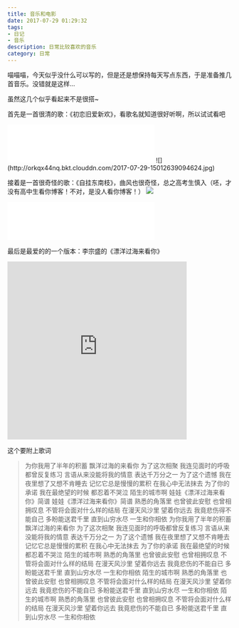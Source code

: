 ```yaml
---
title: 音乐和电影
date: 2017-07-29 01:29:32
tags: 
- 日记
- 音乐
description: 日常比较喜欢的音乐
category: 日常
---
```


<!-- more -->

喵喵喵，今天似乎没什么可以写的，但是还是想保持每天写点东西，于是准备推几首音乐。没错就是这样...


虽然这几个似乎看起来不是很搭~

首先是一首很清的歌：《初恋旧爱新欢》，看歌名就知道很好听啊，所以试试看吧
<iframe frameborder="no" border="0" marginwidth="0" marginheight="0" width=330 height=86 src="//music.163.com/outchain/player?type=2&id=30284674&auto=1&height=66"></iframe>
![](http://orkqx44nq.bkt.clouddn.com/2017-07-29-15012639094624.jpg)



接着是一首很奇怪的歌：《自挂东南枝》，曲风也很奇怪，总之高考生慎入（呸，才没有高中生看你博客！不对，是没人看你博客！）
![](http://orkqx44nq.bkt.clouddn.com/2017-07-29-15012639470563.jpg)

<iframe frameborder="no" border="0" marginwidth="0" marginheight="0" width=330 height=86 src="//music.163.com/outchain/player?type=2&id=28695397&auto=0&height=66"></iframe>

最后是最爱的的一个版本：李宗盛的《漂洋过海来看你》


<iframe width="80%" height="400" src="https://www.youtube.com/embed/sISjPew8yX0" frameborder="0" allowfullscreen></iframe>

这个要附上歌词

> 为你我用了半年的积蓄
飘洋过海的来看你
为了这次相聚
我连见面时的呼吸都曾反复练习
言语从来没能将我的情意
表达千万分之一
为了这个遗憾
我在夜里想了又想不肯睡去
记忆它总是慢慢的累积
在我心中无法抹去
为了你的承诺
我在最绝望的时候
都忍着不哭泣
陌生的城市啊
娃娃《漂洋过海来看你》简谱
娃娃《漂洋过海来看你》简谱
熟悉的角落里
也曾彼此安慰
也曾相拥叹息
不管将会面对什么样的结局
在漫天风沙里 望着你远去
我竟悲伤得不能自己
多盼能送君千里
直到山穷水尽
一生和你相依
为你我用了半年的积蓄
飘洋过海的来看你
为了这次相聚
我连见面时的呼吸都曾反复练习
言语从来没能将我的情意
表达千万分之一
为了这个遗憾
我在夜里想了又想不肯睡去
记忆它总是慢慢的累积
在我心中无法抹去
为了你的承诺
我在最绝望的时候
都忍着不哭泣
陌生的城市啊
熟悉的角落里
也曾彼此安慰
也曾相拥叹息
不管将会面对什么样的结局
在漫天风沙里 望着你远去
我竟悲伤的不能自已
多盼能送君千里
直到山穷水尽
一生和你相依
陌生的城市啊
熟悉的角落里
也曾彼此安慰
也曾相拥叹息
不管将会面对什么样的结局
在漫天风沙里 望着你远去
我竟悲伤的不能自已
多盼能送君千里
直到山穷水尽
一生和你相依
陌生的城市啊
熟悉的角落里
也曾彼此安慰
也曾相拥叹息
不管将会面对什么样的结局
在漫天风沙里 望着你远去
我竟悲伤的不能自已
多盼能送君千里
直到山穷水尽
一生和你相依


